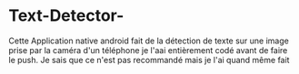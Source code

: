 # Text-Detector-
Cette Application native android fait de la détection de texte sur une image prise par la caméra d'un téléphone je l'aai entièrement codé avant de faire le push. Je sais que ce n'est pas recommandé mais je l'ai quand même fait
